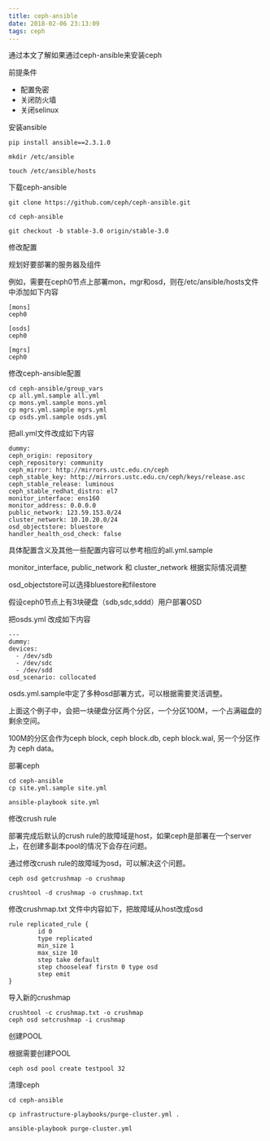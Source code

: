 ```yaml
---
title: ceph-ansible
date: 2018-02-06 23:13:09
tags: ceph
---
```


通过本文了解如果通过ceph-ansible来安装ceph

前提条件

- 配置免密
- 关闭防火墙
- 关闭selinux

安装ansible

    pip install ansible==2.3.1.0
    
    mkdir /etc/ansible
    
    touch /etc/ansible/hosts

下载ceph-ansible

    git clone https://github.com/ceph/ceph-ansible.git
    
    cd ceph-ansible
    
    git checkout -b stable-3.0 origin/stable-3.0

修改配置

规划好要部署的服务器及组件

例如，需要在ceph0节点上部署mon，mgr和osd，则在/etc/ansible/hosts文件中添加如下内容

    [mons]
    ceph0
    
    [osds]
    ceph0
    
    [mgrs]
    ceph0
    

修改ceph-ansible配置

    cd ceph-ansible/group_vars
    cp all.yml.sample all.yml
    cp mons.yml.sample mons.yml
    cp mgrs.yml.sample mgrs.yml
    cp osds.yml.sample osds.yml
    

把all.yml文件改成如下内容

    dummy:
    ceph_origin: repository
    ceph_repository: community
    ceph_mirror: http://mirrors.ustc.edu.cn/ceph
    ceph_stable_key: http://mirrors.ustc.edu.cn/ceph/keys/release.asc
    ceph_stable_release: luminous
    ceph_stable_redhat_distro: el7
    monitor_interface: ens160
    monitor_address: 0.0.0.0
    public_network: 123.59.153.0/24
    cluster_network: 10.10.20.0/24
    osd_objectstore: bluestore
    handler_health_osd_check: false

具体配置含义及其他一些配置内容可以参考相应的all.yml.sample

monitor_interface, public_network 和 cluster_network 根据实际情况调整

osd_objectstore可以选择bluestore和filestore

假设ceph0节点上有3块硬盘（sdb,sdc,sddd）用户部署OSD

把osds.yml 改成如下内容

    ---
    dummy:
    devices:
      - /dev/sdb
      - /dev/sdc
      - /dev/sdd
    osd_scenario: collocated

osds.yml.sample中定了多种osd部署方式，可以根据需要灵活调整。

上面这个例子中，会把一块硬盘分区两个分区，一个分区100M，一个占满磁盘的剩余空间。

100M的分区会作为ceph block, ceph block.db, ceph block.wal, 另一个分区作为 ceph data。

部署ceph

    cd ceph-ansible
    cp site.yml.sample site.yml
    
    ansible-playbook site.yml 
    

修改crush rule

部署完成后默认的crush rule的故障域是host，如果ceph是部署在一个server上，在创建多副本pool的情况下会存在问题。

通过修改crush rule的故障域为osd，可以解决这个问题。

    ceph osd getcrushmap -o crushmap
    
    crushtool -d crushmap -o crushmap.txt
    

修改crushmap.txt 文件中内容如下，把故障域从host改成osd

    rule replicated_rule {
            id 0
            type replicated
            min_size 1
            max_size 10
            step take default
            step chooseleaf firstn 0 type osd
            step emit
    }
    

导入新的crushmap

    crushtool -c crushmap.txt -o crushmap
    ceph osd setcrushmap -i crushmap
    

创建POOL

根据需要创建POOL

    ceph osd pool create testpool 32
    

清理ceph

    cd ceph-ansible
    
    cp infrastructure-playbooks/purge-cluster.yml .
    
    ansible-playbook purge-cluster.yml


